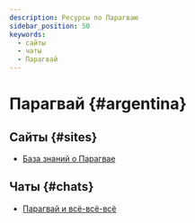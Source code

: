```yaml
---
description: Ресурсы по Парагваю
sidebar_position: 50
keywords:
  - сайты
  - чаты
  - Парагвай
---
```


# Парагвай {#argentina}

## Сайты {#sites}

- [База знаний о Парагвае](https://paraguay.notion.site/)

## Чаты {#chats}

- [Парагвай и всё-всё-всё](https://t.me/paraguay_relocation)
